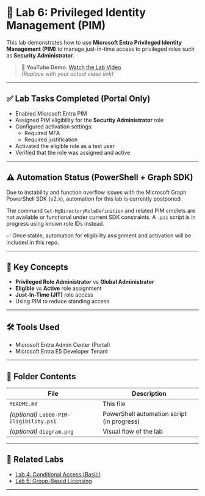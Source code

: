 # 🔐 Lab 6: Privileged Identity Management (PIM)

This lab demonstrates how to use **Microsoft Entra Privileged Identity Management (PIM)** to manage just-in-time access to privileged roles such as **Security Administrator**.

> 🎥 **YouTube Demo**: [Watch the Lab Video](https://www.youtube.com/watch?v=1bRKIHS2rA0)  
> *(Replace with your actual video link)*

---

## ✅ Lab Tasks Completed (Portal Only)

- Enabled Microsoft Entra PIM
- Assigned PIM eligibility for the **Security Administrator** role
- Configured activation settings:
  - Required MFA
  - Required justification
- Activated the eligible role as a test user
- Verified that the role was assigned and active

---

## ⚠️ Automation Status (PowerShell + Graph SDK)

Due to instability and function overflow issues with the Microsoft Graph PowerShell SDK (v2.x), automation for this lab is currently postponed.

The command `Get-MgDirectoryRoleDefinition` and related PIM cmdlets are not available or functional under current SDK constraints. A `.ps1` script is in progress using known role IDs instead.

✅ Once stable, automation for eligibility assignment and activation will be included in this repo.

---

## 🧠 Key Concepts

- **Privileged Role Administrator** vs **Global Administrator**
- **Eligible** vs **Active** role assignment
- **Just-In-Time (JIT)** role access
- Using PIM to reduce standing access

---

## 🛠️ Tools Used

- Microsoft Entra Admin Center (Portal)
- Microsoft Entra E5 Developer Tenant

---

## 📂 Folder Contents

| File | Description |
|------|-------------|
| `README.md` | This file |
| *(optional)* `Lab06-PIM-Eligibility.ps1` | PowerShell automation script (in progress) |
| *(optional)* `diagram.png` | Visual flow of the lab |

---

## 🔗 Related Labs

- [Lab 4: Conditional Access (Basic)](https://github.com/valleyboy1/iam-labs-portfolio/blob/main/Lab04-Conditional-Access/README.md)
- [Lab 5: Group-Based Licensing](https://github.com/valleyboy1/iam-labs-portfolio/blob/main/Lab05-Group-Based-Licensing/README.md)

---

